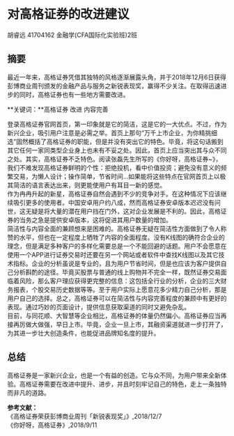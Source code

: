 
# 对高格证券的改进建议

胡睿远 41704162 金融学(CFA国际化实验班)2班

## 摘要  
最近一年来，高格证券凭借其独特的风格逐渐展露头角，并于2018年12月6日获得彭博商业周刊颁发的金融产品与服务之新锐表现奖，赢得不少关注。在取得迅速进步的同时，高格证券也有一些地方需要改进。

**关键词：**高格证券 改进 内容完善

登录高格证券官网首页，第一印象就是它的简洁，这是它的一大优点。不过，作为新兴企业，吸引用户注意是必需之举。首页上那句“万千上市企业，为你精挑细选”固然概括了高格证券的职能，但是并没有突出它的特色。毕竟，将这句话搬到其它任何一家同类型企业身上也未有不妥之处。因此，首页上应当突出其与众不同之处。其实，高格证券不乏特色。阅读张磊先生所写的《你好呀，高格证券~》，我们不难发现高格证券鲜明的个性：拒绝投机，看中价值投资；避免没有意义的频繁交易，为懒人设计；操作简单，节省时间...如果能将这些特点在官网首页上以极其简洁的语言表达出来，则更能使用户有耳目一新的感觉。  
作为冉冉升起的新星，高格证券自然会遇到不少的竞争对手。在这种情况下应该继续吸引更多的使用者。中国安卓用户约八成，然而高格证券安卓版本迟迟没有问世，这无疑是将大量的潜在用户挡在门外，这对企业发展是不利的。因此，高格证券的当务之急是提供安卓版本，这将促进其用户数量的增加。  
简洁性与内容全面的兼顾想来是困难的。高格证券无疑在简洁性方面做到了令人称赞的水平，但也在一定程度上牺牲了内容的全面程度。没有K线图的确符合企业的理念，但是满足多种客户的多样化需要总是一个不能回避的话题。用户不会愿意在使用一个APP进行证券交易时还要在另一个网站或者软件中查找K线图以及其它技术指标。企业的分析虽说是专业的，且为用户节省时间，但是也应该为客户提供自己分析斟酌的途径。毕竟买股票与普通的线上购物并不完全一样，既然证券交易面临着风险，那么客户理应获得更完整的信息：这包括全行业的分析，企业的三大财务报表，个股交易历史数据等等。至于用户实际上愿意花多少精力自己分析，那是用户自己的选择。总之，高格证券可以在简洁性与内容完善程度的兼顾中有更好的表现。通过巧妙的页面设计，提供信息获取渠道的同时又避免杂乱。  
目前，与同花顺、大智慧等企业相比，高格证券的体量仍然偏小。高格证券应当再接再厉做大做强，早日上市。毕竟，企业一旦上市，其融资渠道就进一步打开了，为其进一步壮大创造条件，也能促进品牌知名度的提升。

## 总结
高格证券是一家新兴企业，也是一个有益的创造。它与众不同，为用户带来全新体验。高格证券需要在改进中提升、进步，并且时刻牢记自己的特色，走上一条独特而非凡的道路。

**参考文献：**  
《高格证券荣获彭博商业周刊「新锐表现奖」》,2018/12/7  
《你好呀，高格证券》,2018/9/11
